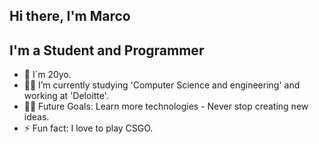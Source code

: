 ## Hi there, I'm Marco


## I'm a Student and Programmer  

- 👨‍ I´m 20yo.
- 👨‍💻 I’m currently studying 'Computer Science and engineering' and working at 'Deloitte'.
- 💪🏼 Future Goals: Learn more technologies - Never stop creating new ideas.
- ⚡ Fun fact: I love to play CSGO.
